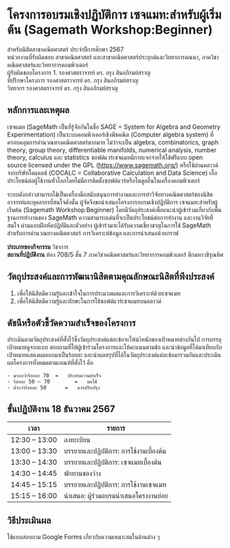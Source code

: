 # โครงการอบรมเชิงปฏิบัติการ เซจแมท:สำหรับผู้เริ่มต้น (Sagemath Workshop:Beginner)
สำหรับนิสิตสาขาคณิตศาสตร์ ประจำปีการศึกษา 2567  
หน่วยงานที่รับผิดชอบ	สาขาคณิตศาสตร์ และสาขาคณิตศาสตร์ประยุกต์และวิทยาการคณนา, ภาควิชาคณิตศาสตร์และวิทยาการคอมพิวเตอร์  
ผู้รับผิดชอบโครงการ	1. รองศาสตราจารย์ ดร. กรุง สินอภิรมย์สราญ		
ที่ปรึกษาโครงการ		รองศาสตราจารย์ ดร. กรุง สินอภิรมย์สราญ  
วิทยากร			รองศาสตราจารย์ ดร. กรุง สินอภิรมย์สราญ  
## หลักการและเหตุผล
เซจแมท (SageMath เป็นที่รู้จักกันในชื่อ SAGE = System for Algebra and Geometry Experimentation) เป็นระบบคอมพิวเตอร์เชิงพีชคณิต (Computer algebra system) ที่ครอบคลุมการคำนวณทางคณิตศาสตร์มากมาย ไม่ว่าจะเป็น algebra, combinatorics, graph theory, group theory, differentiable manifolds, numerical analysis, number theory, calculus และ statistics ซอฟต์แวร์เซจแมทมีการแจกจ่ายให้ใช้ฟรีแบบ open source licensed under the GPL (https://www.sagemath.org/) หรือใช้ผ่านคลาวด์จากบริษัทโคแคลซ์ (COCALC = Collaborative Calculation and Data Science) เอื้อประโยชน์ต่อผู้ใช้งานทั่วโลกโดยไม่มีการติดตั้งซอฟต์แวร์หรือโมดูลอื่นในเครื่องคอมพิวเตอร์  

ระบบดังกล่าวสามารถใช้เป็นเครื่องมือสนับสนุนการทำงานและการทำวิจัยทางคณิตศาสตร์ของนิสิต อาจารย์และบุคลากรที่สนใจดังนั้น ผู้จัดจึงขอนำเสนอโครงการอบรมเชิงปฏิบัติการ เซจแมท:สำหรับผู้เริ่มต้น (Sagemath Workshop:Beginner) โดยมีวัตถุประสงค์เพื่อแนะนำผู้เข้าร่วมเกี่ยวกับพื้นฐานการทำงานของ SageMath ความสามารถเด่นที่จะเป็นประโยชน์ต่อการทำงาน และงานวิจัยที่สนใจ ผ่านแบบฝึกหัดปฏิบัติและตัวอย่าง ผู้เข้าร่วมจะได้รับความเชี่ยวชาญในการใช้ SageMath สำหรับการคำนวณทางคณิตศาสตร์ การวิเคราะห์ข้อมูล และการนำเสนอด้วยกราฟ

**ประเภทของกิจกรรม**	วิชาการ  
**สถานที่ปฏิบัติงาน**		ห้อง 708/5 ชั้น 7 ภาควิชาคณิตศาสตร์และวิทยาการคอมพิวเตอร์ ตึกมหาวชิรุณหิศ

## วัตถุประสงค์และการพัฒนานิสิตตามคุณลักษณะนิสิตที่พึงประสงค์
1. เพื่อให้นิสิตมีความรู้และเข้าใจในการประมวลผลและการวิเคราะห์ด้วยเซจแมท
2. เพื่อให้นิสิตมีความรู้และทักษะในการใช้ซอฟต์แวร์เซจแมทบนคลาวด์  

## ดัชนีหรือตัวชี้วัดความสำเร็จของโครงการ
ประเมินตามวัตถุประสงค์ที่ตั้งไว้ซึ่งวัตถุประสงค์แต่ละข้อจะให้นำ้หนักของเป้าหมายต่างกันไป การบรรลุเป้าหมายดูจากแบบ สอบถามที่ให้ผู้เข้าร่วมโครงการและให้คะแนนตามข้อ และนำข้อมูลที่ได้มาเทียบกับเป้าหมายแสดงผลออกมาเป็นร้อยละ และนำผลสรุปที่ได้ในวัตถุประสงค์แต่ละข้อมารวมกันและประเมินผลโครงการทั้งหมดตามเกณฑ์ที่ตั้งไว้ คือ

	- มากกว่าร้อยละ 70	=	ประสบความสำเร็จ  
 	- ร้อยละ 50 – 70		=	พอใช้  
	- ต่ำกว่าร้อยละ 50		= 	ควรปรับปรุง  

## ขั้นปฏิบัติงาน		18 ธันวาคม 2567
| เวลา | รายการ |
|-----|--------|
| 12:30 – 13:00 | ลงทะเบียน |
| 13:00 – 13:30 | บรรยายและปฏิบัติการ: การใช้งานเบื้องต้น |
| 13:30 – 14:30 | บรรยายและปฏิบัติการ: เซจแมทเบื้องต้น |
| 14:30 – 14:45 | พักทานของว่าง |
| 14:45 – 15:15 | บรรยายและปฏิบัติการ: การใช้งานเซจแมท |
| 15:15 – 16:00 | นำเสนอ: ผู้ร่วมอบรมนำเสนอโครงงานย่อย |

## วิธีประเมินผล
ใช้แบบสอบถาม Google Forms เกี่ยวกับความเหมาะสมในด้านต่าง ๆ
